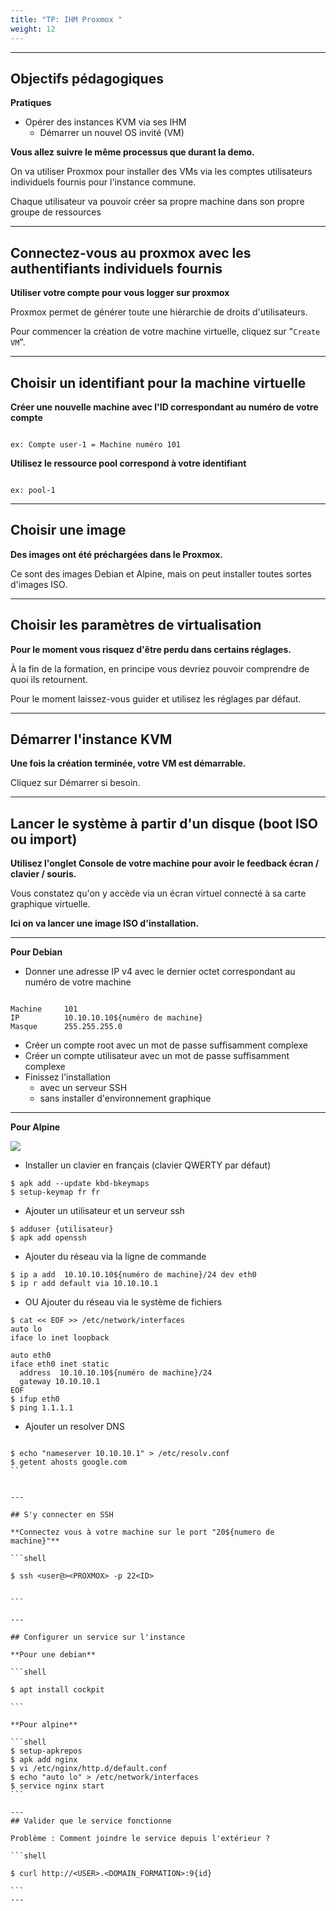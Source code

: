 ```yaml
---
title: "TP: IHM Proxmox " 
weight: 12 
---
```


---

## Objectifs pédagogiques

**Pratiques**

- Opérer des instances KVM via ses IHM
  - Démarrer un nouvel OS invité (VM)

**Vous allez suivre le même processus que durant la demo.**

On va utiliser Proxmox pour installer des VMs via les comptes utilisateurs individuels fournis pour l'instance commune.

Chaque utilisateur va pouvoir créer sa propre machine dans son propre groupe de ressources

---

## Connectez-vous au proxmox avec les authentifiants individuels fournis

**Utiliser votre compte pour vous logger sur proxmox**


Proxmox permet de générer toute une hiérarchie de droits d'utilisateurs.

Pour commencer la création de votre machine virtuelle, cliquez sur "`Create VM`".

---

## Choisir un identifiant pour la machine virtuelle

**Créer une nouvelle machine avec l'ID correspondant au numéro de votre compte** 

```

ex: Compte user-1 = Machine numéro 101

```

**Utilisez le ressource pool correspond à votre identifiant**

```

ex: pool-1

```

--- 

## Choisir une image
 
**Des images ont été préchargées dans le Proxmox.**

Ce sont des images Debian et Alpine, mais on peut installer toutes sortes d'images ISO.

--- 

## Choisir les paramètres de virtualisation

**Pour le moment vous risquez d'être perdu dans certains réglages.**

À la fin de la formation, en principe vous devriez pouvoir comprendre de quoi ils retournent.

Pour le moment laissez-vous guider et utilisez les réglages par défaut.


---  

## Démarrer l'instance KVM

**Une fois la création terminée, votre VM est démarrable.**

Cliquez sur Démarrer si besoin.

--- 

## Lancer le système à partir d'un disque (boot ISO ou import)  

**Utilisez l'onglet Console de votre machine pour avoir le feedback écran / clavier / souris.**

Vous constatez qu'on y accède via un écran virtuel connecté à sa carte graphique virtuelle.

**Ici on va lancer une image ISO d'installation.**

--- 

**Pour Debian**

* Donner une adresse IP v4 avec le dernier octet correspondant au numéro de votre machine 

```shell

Machine     101 
IP          10.10.10.10${numéro de machine}
Masque      255.255.255.0

```

- Créer un compte root avec un mot de passe suffisamment complexe
- Créer un compte utilisateur avec un mot de passe suffisamment complexe
- Finissez l'installation 
  - avec un serveur SSH  
  - sans installer d'environnement graphique
---

**Pour Alpine**

![](../../img/qwerty-keyboard.jpg)
- Installer un clavier en français (clavier QWERTY par défaut)
```shell
$ apk add --update kbd-bkeymaps
$ setup-keymap fr fr 
```

- Ajouter un utilisateur et un serveur ssh 
```shell
$ adduser {utilisateur}
$ apk add openssh
```

- Ajouter du réseau via la ligne de commande 
```shell
$ ip a add  10.10.10.10${numéro de machine}/24 dev eth0
$ ip r add default via 10.10.10.1
```
- OU Ajouter du réseau via le système de fichiers
```shell
$ cat << EOF >> /etc/network/interfaces
auto lo
iface lo inet loopback

auto eth0
iface eth0 inet static 
  address  10.10.10.10${numéro de machine}/24
  gateway 10.10.10.1
EOF
$ ifup eth0
$ ping 1.1.1.1
```

- Ajouter un resolver DNS
`````shell

$ echo "nameserver 10.10.10.1" > /etc/resolv.conf
$ getent ahosts google.com
```


--- 

## S'y connecter en SSH

**Connectez vous à votre machine sur le port "20${numero de machine}"**

```shell

$ ssh <user@><PROXMOX> -p 22<ID>


```

--- 

## Configurer un service sur l'instance

**Pour une debian**

```shell

$ apt install cockpit

```

**Pour alpine**

```shell
$ setup-apkrepos
$ apk add nginx 
$ vi /etc/nginx/http.d/default.conf
$ echo "auto lo" > /etc/network/interfaces
$ service nginx start
```

--- 
## Valider que le service fonctionne

Problème : Comment joindre le service depuis l'extérieur ? 

```shell

$ curl http://<USER>.<DOMAIN_FORMATION>:9{id}

```
---
